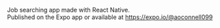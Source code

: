 Job searching app made with React Native. <br>
Published on the Expo app or available at <a href=https://expo.io/@aoconnell099>https://expo.io/@aoconnell099</a>
